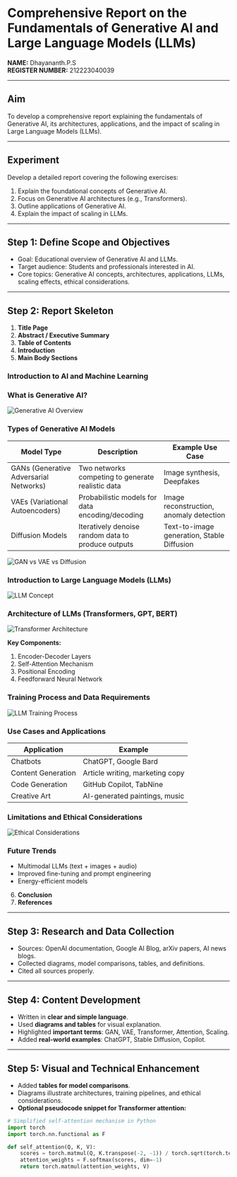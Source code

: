 # Comprehensive Report on the Fundamentals of Generative AI and Large Language Models (LLMs)

**NAME:** Dhayananth.P.S  
**REGISTER NUMBER:** 212223040039  

---

## Aim
To develop a comprehensive report explaining the fundamentals of Generative AI, its architectures, applications, and the impact of scaling in Large Language Models (LLMs).

---

## Experiment
Develop a detailed report covering the following exercises:

1. Explain the foundational concepts of Generative AI.  
2. Focus on Generative AI architectures (e.g., Transformers).  
3. Outline applications of Generative AI.  
4. Explain the impact of scaling in LLMs.

---

## Step 1: Define Scope and Objectives
- Goal: Educational overview of Generative AI and LLMs.  
- Target audience: Students and professionals interested in AI.  
- Core topics: Generative AI concepts, architectures, applications, LLMs, scaling effects, ethical considerations.

---

## Step 2: Report Skeleton

1. **Title Page**  
2. **Abstract / Executive Summary**  
3. **Table of Contents**  
4. **Introduction**  
5. **Main Body Sections**  

### Introduction to AI and Machine Learning

### What is Generative AI?
![Generative AI Overview](https://via.placeholder.com/600x300?text=Generative+AI+Overview)  

### Types of Generative AI Models
| Model Type | Description | Example Use Case |
|------------|-------------|-----------------|
| GANs (Generative Adversarial Networks) | Two networks competing to generate realistic data | Image synthesis, Deepfakes |
| VAEs (Variational Autoencoders) | Probabilistic models for data encoding/decoding | Image reconstruction, anomaly detection |
| Diffusion Models | Iteratively denoise random data to produce outputs | Text-to-image generation, Stable Diffusion |

![GAN vs VAE vs Diffusion](https://via.placeholder.com/600x300?text=GAN+VAE+Diffusion+Comparison)  

### Introduction to Large Language Models (LLMs)
![LLM Concept](https://via.placeholder.com/600x300?text=LLM+Concept)  

### Architecture of LLMs (Transformers, GPT, BERT)
![Transformer Architecture](https://via.placeholder.com/600x300?text=Transformer+Architecture)  

**Key Components:**  
1. Encoder-Decoder Layers  
2. Self-Attention Mechanism  
3. Positional Encoding  
4. Feedforward Neural Network  

### Training Process and Data Requirements
![LLM Training Process](https://via.placeholder.com/600x300?text=LLM+Training+Process)  

### Use Cases and Applications
| Application | Example |
|-------------|---------|
| Chatbots | ChatGPT, Google Bard |
| Content Generation | Article writing, marketing copy |
| Code Generation | GitHub Copilot, TabNine |
| Creative Art | AI-generated paintings, music |

### Limitations and Ethical Considerations
![Ethical Considerations](https://via.placeholder.com/600x300?text=Ethical+Considerations)  

### Future Trends
- Multimodal LLMs (text + images + audio)  
- Improved fine-tuning and prompt engineering  
- Energy-efficient models  

6. **Conclusion**  
7. **References**

---

## Step 3: Research and Data Collection
- Sources: OpenAI documentation, Google AI Blog, arXiv papers, AI news blogs.  
- Collected diagrams, model comparisons, tables, and definitions.  
- Cited all sources properly.

---

## Step 4: Content Development
- Written in **clear and simple language**.  
- Used **diagrams and tables** for visual explanation.  
- Highlighted **important terms**: GAN, VAE, Transformer, Attention, Scaling.  
- Added **real-world examples**: ChatGPT, Stable Diffusion, Copilot.

---

## Step 5: Visual and Technical Enhancement
- Added **tables for model comparisons**.  
- Diagrams illustrate architectures, training pipelines, and ethical considerations.  
- **Optional pseudocode snippet for Transformer attention:**

```python
# Simplified self-attention mechanism in Python
import torch
import torch.nn.functional as F

def self_attention(Q, K, V):
    scores = torch.matmul(Q, K.transpose(-2, -1)) / torch.sqrt(torch.tensor(K.size(-1), dtype=torch.float32))
    attention_weights = F.softmax(scores, dim=-1)
    return torch.matmul(attention_weights, V)
